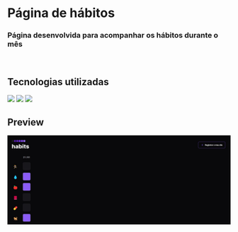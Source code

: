 <h1>Página de hábitos</h1>
<h3>Página desenvolvida para acompanhar os hábitos durante o mês</h3>
<br>
<h2> Tecnologias utilizadas </h2>
<img src="https://img.shields.io/badge/HTML5-E34F26?style=for-the-badge&logo=html5&logoColor=white"/>
<img src="https://img.shields.io/badge/CSS-239120?&style=for-the-badge&logo=css3&logoColor=white"/>
<img src="https://img.shields.io/badge/JavaScript-323330?style=for-the-badge&logo=javascript&logoColor=F7DF1E"/>

<h2> Preview </h2>
<img src="https://github.com/alsaraiva/habitos/blob/master/README/preview.jpg?raw=true"/>

